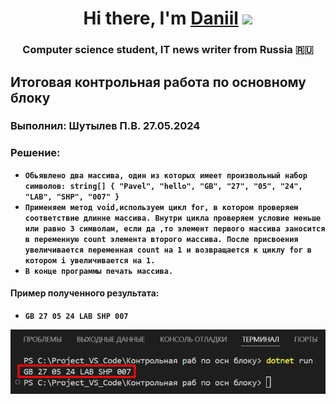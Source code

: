 <h1 align="center">Hi there, I'm <a href="https://daniilshat.ru/" target="_blank">Daniil</a> 
<img src="https://github.com/blackcater/blackcater/raw/main/images/Hi.gif" height="32"/></h1>
<h3 align="center">Computer science student, IT news writer from Russia 🇷🇺</h3>

## Итоговая контрольная работа по основному блоку
### Выполнил: Шутылев П.В. 27.05.2024
### Решение:
* **`Обьявлено два массива, один из которых имеет произвольный набор символов: string[] { "Pavel", "hello", "GB", "27", "05", "24", "LAB", "SHP", "007" }`**
* **`Применяем метод void,используем цикл for, в котором проверяем соответствие длинне массива. Внутри цикла проверяем условие меньше или равно 3 символам, если да ,то элемент первого массива заносится в переменную count элемента второго массива. После присвоения увеличивается переменная count на 1 и возвращается к циклу for в котором i увеличивается на 1.`**
* **`В конце программы печать массива.`**

#### Пример полученного результата:
* **`GB 27 05 24 LAB SHP 007`**

![PrintResult](Scrin_print_result.png)

